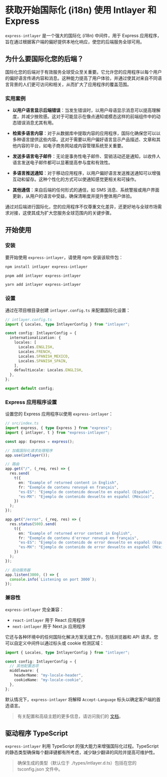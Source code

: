 # 获取开始国际化 (i18n) 使用 Intlayer 和 Express

`express-intlayer` 是一个强大的国际化 (i18n) 中间件，用于 Express 应用程序，旨在通过根据客户端的偏好提供本地化响应，使您的后端服务全球可用。

## 为什么要国际化您的后端？

国际化您的后端对于有效服务全球受众至关重要。它允许您的应用程序以每个用户的偏好语言传递内容和消息。这种能力提高了用户体验，并通过使其对来自不同语言背景的人们更可访问和相关，从而扩大了应用程序的覆盖范围。

### 实用案例

- **以用户语言显示后端错误**：当发生错误时，以用户母语显示消息可以提高理解度，并减少挫败感。这对于可能显示在像点通知或模态这样的前端组件中的动态错误消息尤其有用。

- **检索多语言内容**：对于从数据库中提取内容的应用程序，国际化确保您可以以多种语言提供这些内容。这对于需要以用户偏好语言显示产品描述、文章和其他内容的平台，如电子商务网站或内容管理系统至关重要。

- **发送多语言电子邮件**：无论是事务性电子邮件、营销活动还是通知，以收件人语言发送电子邮件都可以显著提高参与度和有效性。

- **多语言推送通知**：对于移动应用程序，以用户偏好语言发送推送通知可以增强互动和留存。这种个性化的方式可以使通知感觉更相关和可操作。

- **其他通信**：来自后端的任何形式的通信，如 SMS 消息、系统警报或用户界面更新，从用户的语言中受益，确保清晰度并提升整体用户体验。

通过对后端进行国际化，您的应用程序不仅尊重文化差异，还更好地与全球市场需求对接，这使其成为扩大您服务全球范围内的关键步骤。

## 开始使用

### 安装

要开始使用 `express-intlayer`，请使用 npm 安装该软件包：

```bash
npm install intlayer express-intlayer
```

```bash
pnpm add intlayer express-intlayer
```

```bash
yarn add intlayer express-intlayer
```

### 设置

通过在项目根目录创建 `intlayer.config.ts` 来配置国际化设置：

```typescript
// intlayer.config.ts
import { Locales, type IntlayerConfig } from "intlayer";

const config: IntlayerConfig = {
  internationalization: {
    locales: [
      Locales.ENGLISH,
      Locales.FRENCH,
      Locales.SPANISH_MEXICO,
      Locales.SPANISH_SPAIN,
    ],
    defaultLocale: Locales.ENGLISH,
  },
};

export default config;
```

### Express 应用程序设置

设置您的 Express 应用程序以使用 `express-intlayer`：

```typescript
// src/index.ts
import express, { type Express } from "express";
import { intlayer, t } from "express-intlayer";

const app: Express = express();

// 加载国际化请求处理程序
app.use(intlayer());

// 路由
app.get("/", (_req, res) => {
  res.send(
    t({
      en: "Example of returned content in English",
      fr: "Exemple de contenu renvoyé en français",
      "es-ES": "Ejemplo de contenido devuelto en español (España)",
      "es-MX": "Ejemplo de contenido devuelto en español (México)",
    })
  );
});

app.get("/error", (_req, res) => {
  res.status(500).send(
    t({
      en: "Example of returned error content in English",
      fr: "Exemple de contenu d'erreur renvoyé en français",
      "es-ES": "Ejemplo de contenido de error devuelto en español (España)",
      "es-MX": "Ejemplo de contenido de error devuelto en español (México)",
    })
  );
});

// 启动服务器
app.listen(3000, () => {
  console.info(`Listening on port 3000`);
});
```

### 兼容性

`express-intlayer` 完全兼容：

- `react-intlayer` 用于 React 应用程序
- `next-intlayer` 用于 Next.js 应用程序

它还与各种环境中的任何国际化解决方案无缝工作，包括浏览器和 API 请求。您可以自定义中间件以通过标头或 cookie 检测区域：

```typescript
import { Locales, type IntlayerConfig } from "intlayer";

const config: IntlayerConfig = {
  // 其他配置选项
  middleware: {
    headerName: "my-locale-header",
    cookieName: "my-locale-cookie",
  },
};
```

默认情况下，`express-intlayer` 将解释 `Accept-Language` 标头以确定客户端的首选语言。

> 有关配置和高级主题的更多信息，请访问我们的 [文档](https://github.com/aymericzip/intlayer/blob/main/docs/zh/configuration.md)。

## 驱动程序 TypeScript

`express-intlayer` 利用 TypeScript 的强大能力来增强国际化过程。TypeScript 的静态类型确保每个翻译键都有所考虑，减少缺少翻译的风险并提高可维护性。

> 确保生成的类型（默认位于 ./types/intlayer.d.ts）包括在您的 tsconfig.json 文件中。

